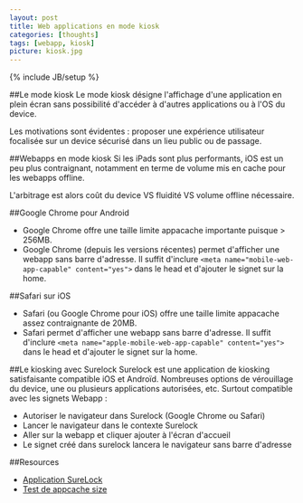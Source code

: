 ```yaml
---
layout: post
title: Web applications en mode kiosk
categories: [thoughts]
tags: [webapp, kiosk]
picture: kiosk.jpg
---
```

{% include JB/setup %}


##Le mode kiosk
Le mode kiosk désigne l'affichage d'une application en plein écran sans possibilité d'accéder à d'autres applications ou à l'OS du device.

Les motivations sont évidentes : proposer une expérience utilisateur focalisée sur un device sécurisé dans un lieu public ou de passage.

##Webapps en mode kiosk
Si les iPads sont plus performants, iOS est un peu plus contraignant, notamment en terme de volume mis en cache pour les webapps offline.

L'arbitrage est alors coût du device VS fluidité VS volume offline nécessaire.

##Google Chrome pour Android
- Google Chrome offre une taille limite appacache importante puisque > 256MB.
- Google Chrome (depuis les versions récentes) permet d'afficher une webapp sans barre d'adresse. Il suffit d'inclure `<meta name="mobile-web-app-capable" content="yes">` dans le head et d'ajouter le signet sur la home.

##Safari sur iOS

- Safari (ou Google Chrome pour iOS) offre une taille limite appacache assez contraignante de 20MB.
- Safari permet d'afficher une webapp sans barre d'adresse. Il suffit d'inclure `<meta name="apple-mobile-web-app-capable" content="yes">` dans le head et d'ajouter le signet sur la home.

##Le kiosking avec Surelock
Surelock est une application de kiosking satisfaisante compatible iOS et Androïd. Nombreuses options de vérouillage du device, une ou plusieurs applications autorisées, etc. 
Surtout compatible avec les signets Webapp :

- Autoriser le navigateur dans Surelock (Google Chrome ou Safari)
- Lancer le navigateur dans le contexte Surelock
- Aller sur la webapp et cliquer ajouter à l'écran d'accueil
- Le signet créé dans surelock lancera le navigateur sans barre d'adresse

##Resources
- [Application SureLock](http://www.42gears.com/surelock)
- [Test de appcache size](http://www.der-schepp.de/appcache-default-size)